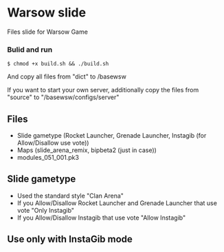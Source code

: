 # Warsow slide

Files slide for Warsow Game

### Bulid and run

`$ chmod +x build.sh && ./build.sh`

And copy all files from "dict" to <warsow>/basewsw
  
If you want to start your own server, additionally copy the files from "source" to "<warsow>/basewsw/configs/server"


## Files
* Slide gametype (Rocket Launcher, Grenade Launcher, Instagib (for Allow/Disallow use vote))
* Maps (slide\_arena\_remix, bipbeta2 (just in case))
* modules\_051\_001.pk3

## Slide gametype
* Used the standard style "Clan Arena"
* If you Allow/Disallow Rocket Launcher and Grenade Launcher that use vote "Only Instagib"
* If you Allow/Disallow Instagib that use vote "Allow Instagib"

## Use only with InstaGib mode

